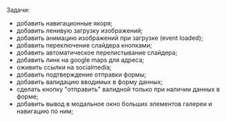 Задачи:

- добавить навигационные якоря;
- добавить ленивую загрузку изображений;
- добавить анимацию изображений при загрузке (event loaded);
- добавить переключение слайдера кнопками;
- добавить автоматическое перелистывание слайдера;
- добавить линк на google maps для адреса;
- оживить ссылки на socialmedia;
- добавить подтверждение отправки формы;
- добавить валидацию вводимых в форму данных;
- сделать кнопку "отправить" валидной только при наличии данных в форме;
- добавить вывод в модальное окно больших элементов галереи и навигацию по ним;
